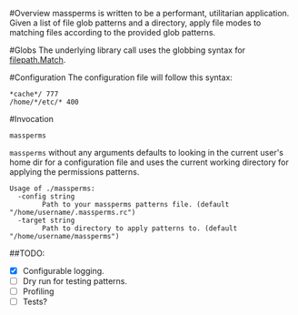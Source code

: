 #Overview
massperms is written to be a performant, utilitarian application. Given a list of file glob patterns and a directory, apply file modes to matching files according to the provided glob patterns.

#Globs
The underlying library call uses the globbing syntax for [filepath.Match](https://golang.org/pkg/path/filepath/#Match).

#Configuration
The configuration file will follow this syntax:

```
*cache*/ 777
/home/*/etc/* 400
```

#Invocation
```
massperms
```
`massperms` without any arguments defaults to looking in the current user's home dir for a configuration file and uses the current working directory for applying the permissions patterns.

```
Usage of ./massperms:
  -config string
        Path to your massperms patterns file. (default "/home/username/.massperms.rc")
  -target string
        Path to directory to apply patterns to. (default "/home/username/massperms")
```

##TODO:

- [x] Configurable logging.
- [ ] Dry run for testing patterns.
- [ ] Profiling
- [ ] Tests?
